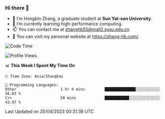 ### Hi there 👋

- 🔭 I’m Hongbin Zhang, a graduate student at **Sun Yat-sen University**.
- 🌱 I’m currently learning high-performance computing.
- 📫 You can contact me at zhanghb55@mail2.sysu.edu.cn.
- 👀 You can visit my personal website at https://zhang-hb.com/.

<!--START_SECTION:waka-->
![Code Time](http://img.shields.io/badge/Code%20Time-172%20hrs%2039%20mins-blue)

![Profile Views](http://img.shields.io/badge/Profile%20Views-1-blue)

📊 **This Week I Spent My Time On** 

```text
🕑︎ Time Zone: Asia/Shanghai

💬 Programming Languages: 
Other                    1 hr 4 mins         ██████████████░░░░░░░░░░░   56.03 % 
C++                      50 mins             ███████████░░░░░░░░░░░░░░   43.97 % 
```


 Last Updated on 25/04/2023 00:31:38 UTC
<!--END_SECTION:waka-->